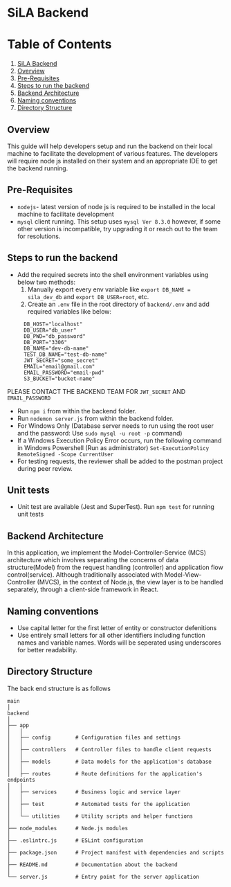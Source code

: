 # SiLA Backend

# Table of Contents
1. [SiLA Backend](#sila-backend)
3. [Overview](#overview)
4. [Pre-Requisites](#pre-requisites)
5. [Steps to run the backend](#steps-to-run-the-backend)
6. [Backend Architecture](#backend-architecture)
7. [Naming conventions](#naming-conventions)
8. [Directory Structure](#directory-structure)

## Overview
This guide will help developers setup and run the backend on their local machine to facilitate the development of various features. The developers will require node js installed on their system and an appropriate IDE to get the backend running.

## Pre-Requisites
- `nodejs`- latest version of node js is required to be installed in the local machine to facilitate development 
- `mysql` client running. This setup uses `mysql Ver 8.3.0` however, if some other version is incompatible, try upgrading it or reach out to the team for resolutions. 

## Steps to run the backend
- Add the required secrets into the shell environment variables using below two methods:
  1. Manually export every env variable like `export DB_NAME = sila_dev_db` and `export DB_USER=root`, etc.
  2. Create an `.env` file in the root directory of `backend/.env` and add required variables like below:
    ```
      DB_HOST="localhost"
      DB_USER="db_user"
      DB_PWD="db_password"
      DB_PORT="3306"
      DB_NAME="dev-db-name"
      TEST_DB_NAME="test-db-name"
      JWT_SECRET="some_secret"
      EMAIL="email@gmail.com"
      EMAIL_PASSWORD="email-pwd"
      S3_BUCKET="bucket-name"
    ```


PLEASE CONTACT THE BACKEND TEAM FOR `JWT_SECRET` AND `EMAIL_PASSWORD`

- Run `npm i` from within the backend folder.
- Run `nodemon server.js` from within the backend folder.
- For Windows Only (Database server needs to run using the root user and the password: Use `sudo mysql -u root -p` command)
- If a Windows Execution Policy Error occurs, run the following command in Windows Powershell (Run as administrator) `Set-ExecutionPolicy RemoteSigned -Scope CurrentUser`
- For testing requests, the reviewer shall be added to the postman project during peer review. 

## Unit tests

- Unit test are available (Jest and SuperTest). Run `npm test` for running unit tests

## Backend Architecture
In this application, we implement the Model-Controller-Service (MCS) architecture which involves separating the concerns of data structure(Model) from the request handling (controller) and application flow control(service). Although traditionally associated with Model-View-Controller (MVCS), in the context of Node.js, the view layer is to be handled separately, through a client-side framework in React.

## Naming conventions
- Use capital letter for the first letter of entity or constructor defenitions
- Use entirely small letters for all other identifiers including function names and variable names. Words will be seperated using underscores for better readability.  

## Directory Structure

The back end structure is as follows 
```
main
│
backend
│
├── app
│   │
│   ├── config        # Configuration files and settings
│   │
│   ├── controllers   # Controller files to handle client requests
│   │
│   ├── models        # Data models for the application's database
│   │
│   ├── routes        # Route definitions for the application's endpoints
│   │
│   ├── services      # Business logic and service layer
│   │
│   ├── test          # Automated tests for the application
│   │
│   └── utilities     # Utility scripts and helper functions
│   
├── node_modules      # Node.js modules
│   
├── .eslintrc.js      # ESLint configuration
│   
├── package.json      # Project manifest with dependencies and scripts
│   
├── README.md         # Documentation about the backend
│   
└── server.js         # Entry point for the server application